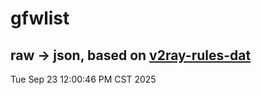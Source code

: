 # gfwlist
## raw -> json, based on [v2ray-rules-dat](https://github.com/Loyalsoldier/v2ray-rules-dat)
Tue Sep 23 12:00:46 PM CST 2025

